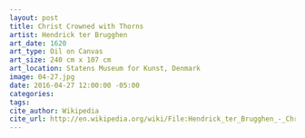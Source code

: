 ```yaml
---
layout: post
title: Christ Crowned with Thorns
artist: Hendrick ter Brugghen
art_date: 1620
art_type: Oil on Canvas
art_size: 240 cm x 107 cm
art_location: Statens Museum for Kunst, Denmark
image: 04-27.jpg
date: 2016-04-27 12:00:00 -05:00
categories:
tags:
cite_author: Wikipedia
cite_url: http://en.wikipedia.org/wiki/File:Hendrick_ter_Brugghen_-_Christ_Crowned_with_Thorns_-_Google_Art_Project.jpg
---
```

